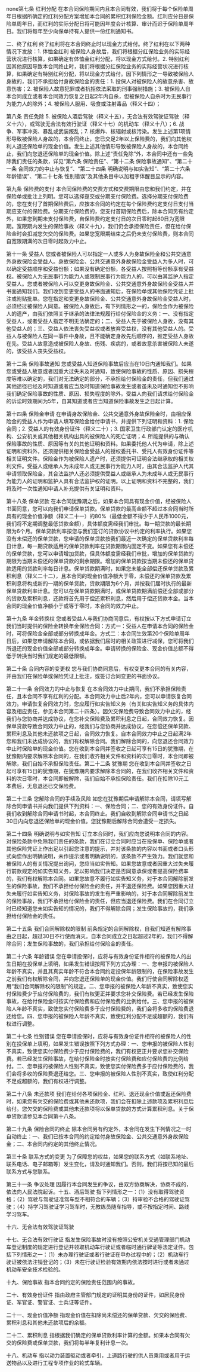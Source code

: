 none第七条 红利分配 在本合同保险期间内且本合同有效，我们将于每个保险单周年日根据所确定的红利分配方案增加本合同的累积红利保险金额。红利应分日是保险单周年日，而红利的实际分配日将可能因年度会计核算、审计而迟于保险单周年日。我们将每年至少向保单持有人提供一份红利通知书。

二、终了红利 终了红利将在本合同终止时以现金方式给付。终了红利在以下两种情况下发放：1. 体恤金红利 被保险人身故后，我们将根据分红保险业务的实际经营状况进行核算，如果确定有体恤金红利分配，将以现金方式给付。2. 特别红利 因其他原因导致本合同终止时，我们将根据分红保险业务的实际经营状况进行核算，如果确定有特别红利分配，将以现金方式给付。因下列情形之一导致被保险人身故的，我们不承担给付身故保险金的责任：1. 投保人对被保险人的故意杀害、故意伤害；2. 被保险人故意犯罪或者抗拒依法采取的刑事强制措施；3. 被保险人自本合同成立或者本合同效力恢复之日起2年内自杀，但被保险人自杀时为无民事行为能力人的除外；4. 被保险人服用、吸食或注射毒品（释义十四）；

第八条 责任免除 5. 被保险人酒后驾驶（释义十五），无合法有效驾驶证驾驶（释义十六），或驾驶无合法有效行驶证（释义十七）的机动车（释义十八）；6. 战争、军事冲突、暴乱或武装叛乱；7. 核爆炸、核辐射或核污染。发生上述第1项情形导致被保险人身故的，本合同终止，您已交足2年以上保险费的，我们向其他权利人退还保险单的现金价值。发生上述其他情形导致被保险人身故的，本合同终止，我们向您退还保险单的现金价值。除上述“责任免除”外，本合同中还有一些免除我们责任的条款，详见“第六条 保险责任”、“第十二条 保险事故通知”、“第二十一条 合同效力的中止与恢复”、“第二十四条 明确说明与如实告知”、“第二十六条 年龄错误”、“第二十七条 性别错误”及其他条目中以加粗字体醒目显示的内容。

第九条 保险费的支付 本合同保险费的交费方式和交费期限由您和我们约定，并在保险单或批注上列明。您可以选择趸交或分期支付保险费。选择分期支付保险费的，您在支付了首期保险费后，应按本合同的约定在每个保险费约定支付日支付当期应支付的保险费。分期支付保险费的，您支付首期保险费后，除本合同另有约定外，如果您到期未支付保险费，自保险费约定支付日的次日零时起60日为宽限期。宽限期内发生的保险事故（释义十九），我们仍会承担保险责任，但在给付保险金时会扣减您欠交的保险费。如果您宽限期结束之后仍未支付保险费，则本合同自宽限期满的次日零时起效力中止。

第十一条 受益人 您或者被保险人可以指定一人或多人为身故保险金和公共交通意外身故保险金受益人。身故保险金、公共交通意外身故保险金受益人为多人时，可以确定受益顺序和受益份额；如果没有确定份额，各受益人按照相等份额享有受益权。被保险人为无民事行为能力人或限制民事行为能力人的，可以由其监护人指定受益人。您或者被保险人可以变更身故保险金、公共交通意外身故保险金受益人并书面通知我们。我们收到变更受益人的书面通知后，在保险单或其他保险凭证上批注或附贴批单。您在指定和变更身故保险金、公共交通意外身故保险金受益人时，必须经过被保险人同意。被保险人身故后，有下列情形之一的，保险金作为被保险人的遗产，由我们依照关于继承的法律法规履行给付保险金的义务：一、没有指定受益人，或者受益人指定不明无法确定的；二、受益人先于被保险人身故，没有其他受益人的；三、受益人依法丧失受益权或者放弃受益权，没有其他受益人的。受益人与被保险人在同一事件中身故，且不能确定身故先后顺序的，推定受益人身故在先。受益人故意造成被保险人身故、伤残、疾病的，或者故意杀害被保险人未遂的，该受益人丧失受益权。

第十二条 保险事故通知 您或受益人知道保险事故后应当在10日内通知我们。如果您或受益人故意或者因重大过失未及时通知，致使保险事故的性质、原因、损失程度等难以确定的，我们对无法确定的部分，不承担给付保险金的责任，但我们通过其他途径已经及时知道或者应当及时知道保险事故发生或者虽未及时通知但不影响我们确定保险事故的性质、原因、损失程度的除外。受益人向我们请求给付保险金的诉讼时效期间为5年，自其知道或者应当知道保险事故发生之日起计算。

第十四条 保险金申请 在申请身故保险金、公共交通意外身故保险金时，由相应保险金的受益人作为申请人填写保险金给付申请书，并提供下列证明和资料：1. 保险合同；2. 受益人的有效身份证件（释义二十）；3. 国家卫生行政部门认定的医疗机构、公安机关或其他相关机构出具的被保险人的死亡证明；4. 所能提供的与确认保险事故的性质、原因等有关的其他证明和资料。如果委托他人代为申请，除上述证明和资料外，还须提供相关保险金受益人的授权委托书、受托人有效身份证件等相关证明文件。保险金作为被保险人遗产时，还须提供可证明合法继承权的相关权利文件。受益人或继承人为未成年人或无民事行为能力人时，由其合法监护人代其申请领取保险金，其合法监护人还必须提供受益人或继承人为未成年人或无民事行为能力人的证明和监护人具有合法监护权的证明。以上证明和资料不完整的，我们将及时一次性通知申请人补充提供有关证明和资料。

第十八条 保单贷款 在本合同犹豫期之后，如果本合同具有现金价值，经被保险人书面同意，您可以向我们申请保单贷款。保单贷款的最高金额不超过本合同当时所具有的现金价值净额（释义二十一）的80%（最低金额不得少于人民币1000元，我们将不定期调整最低贷款金额），具体额度需经我们审批。每一期贷款的最长期限为6个月。保单贷款利率按您与我们签订的贷款协议中约定的利率执行。如果您没有未偿还的保单贷款，您申请的保单贷款按我们最近一次确定的保单贷款利率每日计息，每一期贷款适用的保单贷款利率在贷款期限内固定不变。如果您有未偿还的保单贷款，您可以申请增加贷款，但具体额度需经我们审批，增加的保单贷款的期限为当期未偿还的保单贷款的剩余期限。增加的保单贷款按当期未偿还的保单贷款适用的贷款利率每日计息。保单贷款期满时，如果您未能全部偿还保单贷款及累积利息（释义二十二），且本合同的现金价值净额大于零，未偿还的保单贷款及累积利息将构成新的一期的保单贷款，贷款期限为6个月，并按我们届时执行的最新保单贷款利率计息。您可以在保单贷款期满时，或保单贷款期满前偿还全部或部分的贷款及累积利息，还款将首先用于偿还累积利息，然后用于偿还贷款本金。当本合同的现金价值净额小于或等于零时，本合同的效力中止。

第十九条 年金转换权 您或者受益人与我们协商同意后，有权按以下方式申请订立我们当时提供的保险金转换年金保险合同：方式一：受益人在申请本合同的保险金时，可将保险金全部或部分转换成年金。方式二：本合同生效第20个保险单周年日后，如果您申请解除本合同，或依据我们届时的相关政策进行减保，您可将我们所退还的现金价值全部或部分转换成年金。申请转换的保险金、现金价值总额不得低于转换当时我们规定的最低限额。

第二十条 合同内容的变更权 您与我们协商同意后，有权变更本合同的有关内容，并由我们在保险单或保险凭证上批注，或签订合同变更的书面协议。

第二十一条 合同效力的中止与恢复 在本合同效力中止期间，我们不承担保险责任，且本合同不享有红利的分配。本合同效力中止后2年内，您可以申请恢复合同效力。申请恢复合同效力时，您应履行如实告知义务（有关如实告知义务的具体内容及相应责任，参见本合同第二十四条）。因欠交保险费导致合同效力中止的，经我们与您协商并达成协议，在您补交保险费及累积利息之日起，合同效力恢复。因保单贷款导致合同效力中止的，经我们与您协商并达成协议，在您偿还保单贷款、累积利息及其他未还款项之日起，合同效力恢复。自本合同效力中止之日起满2年您和我们未达成协议的，我们有权解除合同。我们解除合同的，向您退还合同效力中止时保险单的现金价值。您在收到本合同并签收之日起可享有15日的犹豫期，在犹豫期内要求解除本合同的，在我们收齐相关文件和资料的次日零时，本合同即被解除，我们自始不承担保险责任。第二十二条 犹豫期 您在收到本合同并签收之日起可享有15日的犹豫期，在犹豫期内要求解除本合同的，在我们收齐相关文件和资料的次日零时，本合同即被解除，我们自始不承担保险责任。我们在扣除10元工本费后，无息退还已交保险费。

第二十三条 您解除合同的手续及风险 如您在犹豫期后申请解除本合同，请填写解除合同申请书并向我们提供下列资料：一、保险合同；二、您的有效身份证件。自我们收到解除合同申请书时起，本合同终止。我们自收到解除合同申请书之日起30日内向您退还保险单的现金价值。您犹豫期后解除合同会遭受一定损失。

第二十四条 明确说明与如实告知 订立本合同时，我们应向您说明本合同的内容。对保险条款中免除我们责任的条款，我们在订立合同时应当在投保单、保险单或者其他保险凭证上作出足以引起您注意的提示，并对该条款的内容以书面或者口头形式向您作出明确说明，未作提示或者明确说明的，该条款不产生效力。我们就您和被保险人的有关情况提出询问，您应当如实告知。如果您故意或者因重大过失未履行前款规定的如实告知义务，足以影响我们决定是否同意承保或者提高保险费率的，我们有权解除本合同。如果您故意不履行如实告知义务，对于本合同解除前发生的保险事故，我们不承担给付保险金的责任，并不退还保险费。如果您因重大过失未履行如实告知义务，对保险事故的发生有严重影响的，对于本合同解除前发生的保险事故，我们不承担给付保险金的责任，但应当退还保险费。我们在合同订立时已经知道您未如实告知的情况的，我们不得解除合同；发生保险事故的，我们承担给付保险金的责任。

第二十五条 我们合同解除权的限制 前条规定的合同解除权，自我们知道有解除事由之日起，超过30日不行使而消灭。自本合同成立之日起超过2年的，我们不得解除合同；发生保险事故的，我们承担给付保险金的责任。

第二十六条 年龄错误 您在申请投保时，应将与有效身份证件相符的被保险人的出生日期在投保单上填明，如果发生错误按照下列方式办理：一、您申报的被保险人年龄不真实，并且其真实年龄不符合本合同约定投保年龄限制的，在保险事故发生之前我们有权解除合同，并向您退还保险单的现金价值。我们行使合同解除权适用“我们合同解除权的限制”的规定。二、您申报的被保险人年龄不真实，致使您实付保险费少于应付保险费的，我们有权更正并要求您补交保险费。若已经发生保险事故，在给付保险金时按实付保险费和应付保险费的比例给付。三、您申报的被保险人年龄不真实，致使您实付保险费多于应付保险费的，我们会将多收的保险费退还给您。四、您申报的被保险人年龄不真实，致使红利分配不足或超额的，我们有权进行调整。

第二十七条 性别错误 您在申请投保时，应将与有效身份证件相符的被保险人的性别在投保单上填明，如果发生错误按照下列方式办理：一、您申报的被保险人性别不真实，致使您实付保险费少于应付保险费的，我们有权更正并要求您补交保险费。若已经发生保险事故，在给付保险金时按实付保险费和应付保险费的比例给付。二、您申报的被保险人性别不真实，致使您实付保险费多于应付保险费的，我们会将多收的保险费退还给您。三、您申报的被保险人性别不真实，致使红利分配不足或超额的，我们有权进行调整。

第二十八条 未还款项 我们在给付各项保险金、红利、退还现金价值或返还保险费时，如果您有欠交的保险费或其他未还款项，我们会在扣除上述款项及累积利息后给付。您欠交的保险费或其他未还款项将以保单贷款的方式计算累积利息。关于保单贷款请参见本合同第十八条。

第二十九条 保险合同的终止 除本合同另有约定外，本合同在发生下列情况之一时自动终止：一、我们已按本合同的约定给付身故保险金、公共交通意外身故保险金；二、本合同内约定的其他终止情况。

第三十条 联系方式的变更 为了保障您的权益，如果您的联系方式（如联系地址、联系电话、电子邮箱等）发生变化，请及时通知我们。否则，我们将按已知的最后联系方式与您联系。

第三十一条 争议处理 因履行本合同发生的争议，由双方协商解决，协商不成的，依法向人民法院起诉。十五、酒后驾驶 指下列情形之一：（1）没有取得驾驶资格；（2）驾驶与驾驶证准驾车型不相符合的车辆；（3）持审验不合格的驾驶证驾驶；（4）持学习驾驶证学习驾车时，无教练员随车指导，或不按指定时间、路线学习驾车。

十六、无合法有效驾驶证驾驶

十七、无合法有效行驶证 指发生保险事故时没有按照公安机关交通管理部门机动车登记制度的规定进行登记并领取机动车行驶证或者临时通行牌证等法定证件。包括下列情形之一：（1）未办理行驶证或者行驶证在申办过程中的；（2）机动车行驶证被依法注销登记的；（3）未在行驶证检验有效期内依法按时进行或者未通过机动车安全技术检验的。

十九、保险事故 指本合同约定的保险责任范围内的事故。

二十、有效身份证件 指由政府主管部门规定的证明其身份的证件，如居民身份证、军官证、警官证、士兵证等证件。

二十一、现金价值净额 指现金价值在扣除尚未偿还的保单贷款、欠交的保险费、累积利息和其他未还款项后的余额。

二十二、累积利息 指根据我们确定的保单贷款利率计算的金额。如果本合同有欠交的保险费或保单贷款，我们将每半年复利计息一次。

十八、机动车 指以动力装置驱动或者牵引，上道路行驶的供人员乘用或者用于运送物品以及进行工程专项作业的轮式车辆。